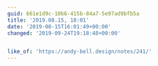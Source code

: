 ```yaml
---
guid: 661e1d9c-10b6-415b-84a7-5e97ad9bfb5a
title: '2019.08.15, 18:01'
date: '2019-08-15T16:01:49+00:00'
changed: '2019-09-24T19:18:48+00:00'


like_of: 'https://andy-bell.design/notes/241/'
---
```


